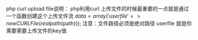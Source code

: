 php curl upload file说明：
php利用curl 上传文件的时候最重要的一点就是通过一个函数创建这个上传文件流
$data = array('userfile'=>new CURLFile(realpath($path)));
注意：文件路径必须是绝对路径
userfile 就是你需要需要上传文件的key值